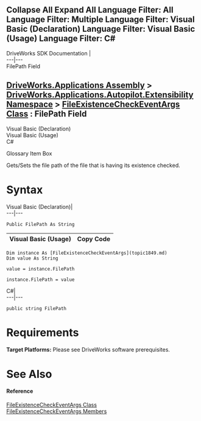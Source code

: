 Collapse All Expand All Language Filter: All  Language Filter: Multiple  Language Filter: Visual Basic (Declaration) Language Filter: Visual Basic (Usage) Language Filter: C#  
---  
DriveWorks SDK Documentation  |   
---|---  
FilePath Field   
  
[DriveWorks.Applications Assembly](topic13.md) > [DriveWorks.Applications.Autopilot.Extensibility Namespace](topic1633.md) > [FileExistenceCheckEventArgs Class](topic1849.md) : FilePath Field  
---  
  
Visual Basic (Declaration)    
Visual Basic (Usage)    
C# 

Glossary Item Box

Gets/Sets the file path of the file that is having its existence checked. 

# Syntax

Visual Basic (Declaration)|   
---|---  
      
    
    Public FilePath As String  
  
Visual Basic (Usage)| Copy Code  
---|---  
      
    
    Dim instance As [FileExistenceCheckEventArgs](topic1849.md)
    Dim value As String
     
    value = instance.FilePath
     
    instance.FilePath = value  
  
C#|   
---|---  
      
    
    public string FilePath  
  
# Requirements

**Target Platforms:** Please see DriveWorks software prerequisites.

# See Also

#### Reference

[FileExistenceCheckEventArgs Class](topic1849.md)   
[FileExistenceCheckEventArgs Members](topic1850.md)


